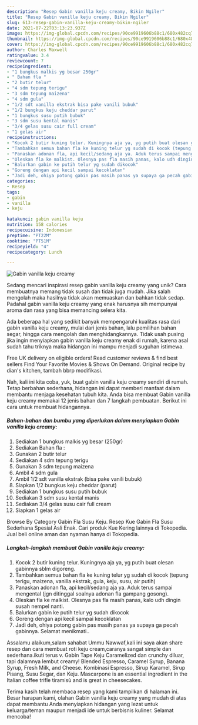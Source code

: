 ```yaml
---
description: "Resep Gabin vanilla keju creamy, Bikin Ngiler"
title: "Resep Gabin vanilla keju creamy, Bikin Ngiler"
slug: 613-resep-gabin-vanilla-keju-creamy-bikin-ngiler
date: 2021-07-22T03:13:23.937Z
image: https://img-global.cpcdn.com/recipes/90ce9919606b88c1/680x482cq70/gabin-vanilla-keju-creamy-foto-resep-utama.jpg
thumbnail: https://img-global.cpcdn.com/recipes/90ce9919606b88c1/680x482cq70/gabin-vanilla-keju-creamy-foto-resep-utama.jpg
cover: https://img-global.cpcdn.com/recipes/90ce9919606b88c1/680x482cq70/gabin-vanilla-keju-creamy-foto-resep-utama.jpg
author: Charles Maxwell
ratingvalue: 3.4
reviewcount: 7
recipeingredient:
- "1 bungkus malkis yg besar 250gr"
- " Bahan fla "
- "2 butir telur"
- "4 sdm tepung terigu"
- "3 sdm tepung maizena"
- "4 sdm gula"
- "1/2 sdt vanilla ekstrak bisa pake vanili bubuk"
- "1/2 bungkus keju cheddar parut"
- "1 bungkus susu putih bubuk"
- "3 sdm susu kental manis"
- "3/4 gelas susu cair full cream"
- "1 gelas air"
recipeinstructions:
- "Kocok 2 butir kuning telur. Kuningnya aja ya, yg putih buat olesan gabinnya sblm digoreng."
- "Tambahkan semua bahan fla ke kuning telur yg sudah di kocok (tepung terigu, maizena, vanilla ekstrak, gula, keju, susu, air putih)"
- "Panaskan adonan fla, api kecil/sedang aja ya. Aduk terus sampai mengental (jgn ditinggal soalnya adonan fla gampang gosong)."
- "Oleskan fla ke malkist. Olesnya pas fla masih panas, kalo udh dingin susah nempel nanti."
- "Balurkan gabin ke putih telur yg sudah dikocok"
- "Goreng dengan api kecil sampai kecoklatan"
- "Jadi deh, ohiya potong gabin pas masih panas ya supaya ga pecah gabinnya. Selamat menikmati.."
categories:
- Resep
tags:
- gabin
- vanilla
- keju

katakunci: gabin vanilla keju 
nutrition: 158 calories
recipecuisine: Indonesian
preptime: "PT22M"
cooktime: "PT51M"
recipeyield: "4"
recipecategory: Lunch

---
```



![Gabin vanilla keju creamy](https://img-global.cpcdn.com/recipes/90ce9919606b88c1/680x482cq70/gabin-vanilla-keju-creamy-foto-resep-utama.jpg)

Sedang mencari inspirasi resep gabin vanilla keju creamy yang unik? Cara membuatnya memang tidak susah dan tidak juga mudah. Jika salah mengolah maka hasilnya tidak akan memuaskan dan bahkan tidak sedap. Padahal gabin vanilla keju creamy yang enak harusnya sih mempunyai aroma dan rasa yang bisa memancing selera kita.

Ada beberapa hal yang sedikit banyak mempengaruhi kualitas rasa dari gabin vanilla keju creamy, mulai dari jenis bahan, lalu pemilihan bahan segar, hingga cara mengolah dan menghidangkannya. Tidak usah pusing jika ingin menyiapkan gabin vanilla keju creamy enak di rumah, karena asal sudah tahu triknya maka hidangan ini mampu menjadi suguhan istimewa.

Free UK delivery on eligible orders! Read customer reviews &amp; find best sellers Find Your Favorite Movies &amp; Shows On Demand. Original recipe by dian&#39;s kitchen, tambah bbrp modifikasi.


Nah, kali ini kita coba, yuk, buat gabin vanilla keju creamy sendiri di rumah. Tetap berbahan sederhana, hidangan ini dapat memberi manfaat dalam membantu menjaga kesehatan tubuh kita. Anda bisa membuat Gabin vanilla keju creamy memakai 12 jenis bahan dan 7 langkah pembuatan. Berikut ini cara untuk membuat hidangannya.

<!--inarticleads1-->

##### Bahan-bahan dan bumbu yang diperlukan dalam menyiapkan Gabin vanilla keju creamy:

1. Sediakan 1 bungkus malkis yg besar (250gr)
1. Sediakan  Bahan fla :
1. Gunakan 2 butir telur
1. Sediakan 4 sdm tepung terigu
1. Gunakan 3 sdm tepung maizena
1. Ambil 4 sdm gula
1. Ambil 1/2 sdt vanilla ekstrak (bisa pake vanili bubuk)
1. Siapkan 1/2 bungkus keju cheddar (parut)
1. Sediakan 1 bungkus susu putih bubuk
1. Sediakan 3 sdm susu kental manis
1. Sediakan 3/4 gelas susu cair full cream
1. Siapkan 1 gelas air


Browse By Category Gabin Fla Susu Keju. Resep Kue Gabin Fla Susu Sederhana Spesial Asli Enak. Cari produk Kue Kering lainnya di Tokopedia. Jual beli online aman dan nyaman hanya di Tokopedia. 

<!--inarticleads2-->

##### Langkah-langkah membuat Gabin vanilla keju creamy:

1. Kocok 2 butir kuning telur. Kuningnya aja ya, yg putih buat olesan gabinnya sblm digoreng.
1. Tambahkan semua bahan fla ke kuning telur yg sudah di kocok (tepung terigu, maizena, vanilla ekstrak, gula, keju, susu, air putih)
1. Panaskan adonan fla, api kecil/sedang aja ya. Aduk terus sampai mengental (jgn ditinggal soalnya adonan fla gampang gosong).
1. Oleskan fla ke malkist. Olesnya pas fla masih panas, kalo udh dingin susah nempel nanti.
1. Balurkan gabin ke putih telur yg sudah dikocok
1. Goreng dengan api kecil sampai kecoklatan
1. Jadi deh, ohiya potong gabin pas masih panas ya supaya ga pecah gabinnya. Selamat menikmati..


Assalamu alaikum,salam sahabat Ummu Nawwaf,kali ini saya akan share resep dan cara membuat roti keju cream,caranya sangat simple dan sederhana.ikuti terus v. Gabin Tape Keju Caramelized dan crunchy diluar, tapi dalamnya lembut creamy! Blended Espresso, Caramel Syrup, Banana Syrup, Fresh Milk, and Cheese. Kombinasi Espresso, Sirup Karamel, Sirup Pisang, Susu Segar, dan Keju. Mascarpone is an essential ingredient in the Italian coffee trifle tiramisù and is great in cheesecakes. 

Terima kasih telah membaca resep yang kami tampilkan di halaman ini. Besar harapan kami, olahan Gabin vanilla keju creamy yang mudah di atas dapat membantu Anda menyiapkan hidangan yang lezat untuk keluarga/teman maupun menjadi ide untuk berbisnis kuliner. Selamat mencoba!

